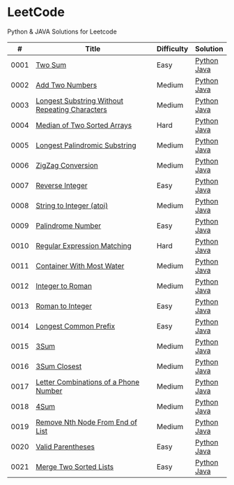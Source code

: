 # LeetCode

Python &amp; JAVA Solutions for Leetcode



| # | Title| Difficulty | Solution |
|---|---|---|---|
|0001| [Two Sum](https://leetcode-cn.com/problems/two-sum/)|Easy|[Python](./algorithms/python/TwoSum.py)<br>[Java](./algorithms/java/src/TwoSum.java)|
|0002| [Add Two Numbers](https://leetcode-cn.com/problems/add-two-numbers/)|Medium|[Python](./algorithms/python/AddTwoNumbers.py)<br>[Java](./algorithms/java/src/AddTwoNumbers.java)|
|0003| [Longest Substring Without Repeating Characters](https://leetcode-cn.com/problems/longest-substring-without-repeating-characters/)|Medium|[Python](./algorithms/python/LongestSubstringWithoutRepeatingCharacters.py)<br>[Java](./algorithms/java/src/LongestSubstringWithoutRepeatingCharacters.java)|
|0004| [Median of Two Sorted Arrays](https://leetcode-cn.com/problems/median-of-two-sorted-arrays/)|Hard|[Python](./algorithms/python/MedianOfTwoSortedArrays.py)<br>[Java](./algorithms/java/src/MedianOfTwoSortedArrays.java)|
|0005| [Longest Palindromic Substring](https://leetcode-cn.com/problems/longest-palindromic-substring/)|Medium|[Python](./algorithms/python/LongestPalindromicSubstring.py)<br>[Java](./algorithms/java/src/LongestPalindromicSubstring.java)|
|0006| [ZigZag Conversion](https://leetcode-cn.com/problems/zigzag-conversion/)|Medium|[Python](./algorithms/python/ZigZagConversion.py)<br>[Java](./algorithms/java/src/ZigZagConversion.java)|
|0007| [Reverse Integer](https://leetcode-cn.com/problems/reverse-integer/)|Easy|[Python](./algorithms/python/ReverseInteger.py)<br>[Java](./algorithms/java/src/ReverseInteger.java)|
|0008| [String to Integer (atoi)](https://leetcode-cn.com/problems/string-to-integer-atoi/)|Medium|[Python](./algorithms/python/String2Integer.py)<br>[Java](./algorithms/java/src/String2Integer.java)|
|0009| [Palindrome Number](https://leetcode-cn.com/problems/palindrome-number/)|Easy|[Python](./algorithms/python/PalindromeNumber.py)<br>[Java](./algorithms/java/src/PalindromeNumber.java)|
|0010| [Regular Expression Matching](https://leetcode-cn.com/problems/regular-expression-matching/)|Hard|[Python](./algorithms/python/RegularExpressionMatching.py)<br>[Java](./algorithms/java/src/RegularExpressionMatching.java)|
|0011| [Container With Most Water](https://leetcode-cn.com/problems/container-with-most-water/)|Medium|[Python](./algorithms/python/ContainerWithMostWater.py)<br>[Java](./algorithms/java/src/ContainerWithMostWater.java)|
|0012| [Integer to Roman](https://leetcode-cn.com/problems/integer-to-roman/)|Medium|[Python](./algorithms/python/Integer2Roman.py)<br>[Java](./algorithms/java/src/Integer2Roman.java)|
|0013| [Roman to Integer](https://leetcode-cn.com/problems/roman-to-integer/)|Easy|[Python](./algorithms/python/Roman2Integer.py)<br>[Java](./algorithms/java/src/Roman2Integer.java)|
|0014| [Longest Common Prefix](https://leetcode-cn.com/problems/longest-common-prefix/)|Easy|[Python](./algorithms/python/LongestCommonPrefix.py)<br>[Java](./algorithms/java/src/LongestCommonPrefix.java)|
|0015| [3Sum](https://leetcode-cn.com/problems/3sum/)|Medium|[Python](./algorithms/python/3Sum.py)<br>[Java](./algorithms/java/src/ThreeSum.java)|
|0016| [3Sum Closest](https://leetcode-cn.com/problems/3sum-closest/)|Medium|[Python](./algorithms/python/3SumClosest.py)<br>[Java](./algorithms/java/src/ThreeSumClosest.java)|
|0017| [Letter Combinations of a Phone Number](https://leetcode-cn.com/problems/letter-combinations-of-a-phone-number/)|Medium|[Python](./algorithms/python/LetterCombinationsOfAPhoneNumber.py)<br>[Java](./algorithms/java/src/LetterCombinationsOfaPhoneNumber.java)|
|0018| [4Sum](https://leetcode-cn.com/problems/4sum/)|Medium|[Python](./algorithms/python/4Sum.py)<br>[Java](./algorithms/java/src/FourSum.java)|
|0019| [Remove Nth Node From End of List](https://leetcode-cn.com/problems/remove-nth-node-from-end-of-list/)|Medium|[Python](./algorithms/python/RemoveNthNodeFromEndofList.py)<br>[Java](./algorithms/java/src/RemoveNthNodeFromEndOfList.java)|
|0020| [Valid Parentheses](https://leetcode-cn.com/problems/valid-parentheses/)|Easy|[Python](./algorithms/python/ValidParentheses.py)<br>[Java](./algorithms/java/src/ValidParentheses.java)|
|0021| [Merge Two Sorted Lists](https://leetcode-cn.com/problems/merge-two-sorted-lists/)|Easy|[Python](./algorithms/python/MergeTwoSortedLists.py)<br>[Java](./algorithms/java/src/MergeTwoSortedLists.java)|
